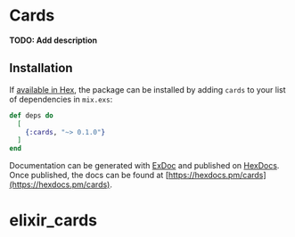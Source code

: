 # Cards

**TODO: Add description**

## Installation

If [available in Hex](https://hex.pm/docs/publish), the package can be installed
by adding `cards` to your list of dependencies in `mix.exs`:

```elixir
def deps do
  [
    {:cards, "~> 0.1.0"}
  ]
end
```

Documentation can be generated with [ExDoc](https://github.com/elixir-lang/ex_doc)
and published on [HexDocs](https://hexdocs.pm). Once published, the docs can
be found at [https://hexdocs.pm/cards](https://hexdocs.pm/cards).

# elixir_cards
